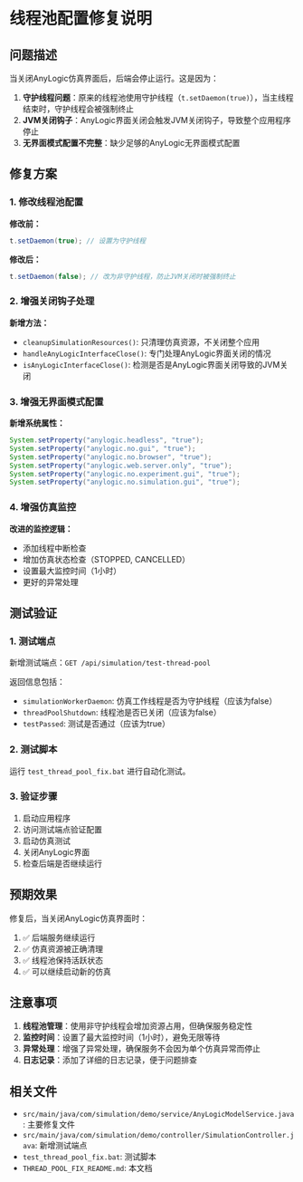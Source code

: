 # 线程池配置修复说明

## 问题描述

当关闭AnyLogic仿真界面后，后端会停止运行。这是因为：

1. **守护线程问题**：原来的线程池使用守护线程（`t.setDaemon(true)`），当主线程结束时，守护线程会被强制终止
2. **JVM关闭钩子**：AnyLogic界面关闭会触发JVM关闭钩子，导致整个应用程序停止
3. **无界面模式配置不完整**：缺少足够的AnyLogic无界面模式配置

## 修复方案

### 1. 修改线程池配置

**修改前：**
```java
t.setDaemon(true); // 设置为守护线程
```

**修改后：**
```java
t.setDaemon(false); // 改为非守护线程，防止JVM关闭时被强制终止
```

### 2. 增强关闭钩子处理

**新增方法：**
- `cleanupSimulationResources()`: 只清理仿真资源，不关闭整个应用
- `handleAnyLogicInterfaceClose()`: 专门处理AnyLogic界面关闭的情况
- `isAnyLogicInterfaceClose()`: 检测是否是AnyLogic界面关闭导致的JVM关闭

### 3. 增强无界面模式配置

**新增系统属性：**
```java
System.setProperty("anylogic.headless", "true");
System.setProperty("anylogic.no.gui", "true");
System.setProperty("anylogic.no.browser", "true");
System.setProperty("anylogic.web.server.only", "true");
System.setProperty("anylogic.no.experiment.gui", "true");
System.setProperty("anylogic.no.simulation.gui", "true");
```

### 4. 增强仿真监控

**改进的监控逻辑：**
- 添加线程中断检查
- 增加仿真状态检查（STOPPED, CANCELLED）
- 设置最大监控时间（1小时）
- 更好的异常处理

## 测试验证

### 1. 测试端点

新增测试端点：`GET /api/simulation/test-thread-pool`

返回信息包括：
- `simulationWorkerDaemon`: 仿真工作线程是否为守护线程（应该为false）
- `threadPoolShutdown`: 线程池是否已关闭（应该为false）
- `testPassed`: 测试是否通过（应该为true）

### 2. 测试脚本

运行 `test_thread_pool_fix.bat` 进行自动化测试。

### 3. 验证步骤

1. 启动应用程序
2. 访问测试端点验证配置
3. 启动仿真测试
4. 关闭AnyLogic界面
5. 检查后端是否继续运行

## 预期效果

修复后，当关闭AnyLogic仿真界面时：

1. ✅ 后端服务继续运行
2. ✅ 仿真资源被正确清理
3. ✅ 线程池保持活跃状态
4. ✅ 可以继续启动新的仿真

## 注意事项

1. **线程池管理**：使用非守护线程会增加资源占用，但确保服务稳定性
2. **监控时间**：设置了最大监控时间（1小时），避免无限等待
3. **异常处理**：增强了异常处理，确保服务不会因为单个仿真异常而停止
4. **日志记录**：添加了详细的日志记录，便于问题排查

## 相关文件

- `src/main/java/com/simulation/demo/service/AnyLogicModelService.java`: 主要修复文件
- `src/main/java/com/simulation/demo/controller/SimulationController.java`: 新增测试端点
- `test_thread_pool_fix.bat`: 测试脚本
- `THREAD_POOL_FIX_README.md`: 本文档
